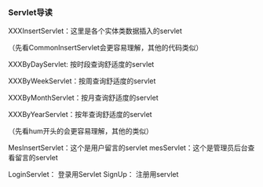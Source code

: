 ### Servlet导读

XXXInsertServlet：这里是各个实体类数据插入的servlet

（先看CommonInsertServlet会更容易理解，其他的代码类似）

XXXByDayServlet: 按时段查询舒适度的servlet

XXXByWeekServlet：按周查询舒适度的servlet

XXXByMonthServlet：按月查询舒适度的servlet

XXXByYearServlet：按年查询舒适度的servlet

（先看hum开头的会更容易理解，其他的类似）

MesInsertServlet：这个是用户留言的servlet
mesServlet：这个是管理员后台查看留言的servlet

LoginServlet： 登录用Servlet
SignUp： 注册用servlet
